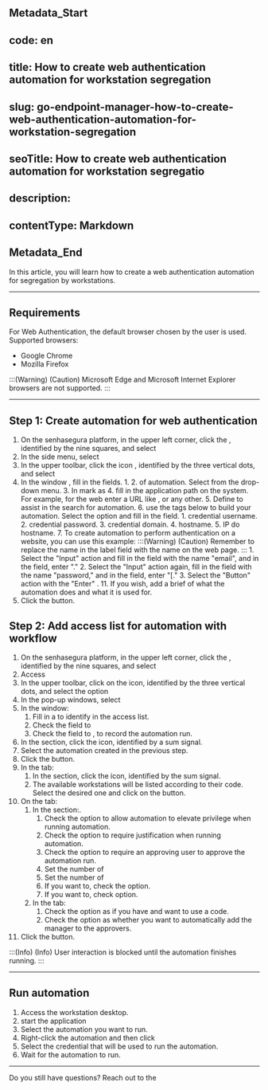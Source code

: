 ## Metadata_Start 
## code: en
## title: How to create web authentication automation for workstation segregation 
## slug: go-endpoint-manager-how-to-create-web-authentication-automation-for-workstation-segregation 
## seoTitle: How to create web authentication automation for workstation segregatio 
## description:  
## contentType: Markdown 
## Metadata_End
In this article, you will learn how to create a web authentication automation for segregation by workstations.

* * *

## Requirements
For Web Authentication, the default browser chosen by the user is used. Supported browsers:

* Google Chrome 
* Mozilla Firefox

:::(Warning) (Caution)
Microsoft Edge and Microsoft Internet Explorer browsers are not supported.
:::

* * *

## Step 1: Create automation for web authentication

1. On the senhasegura platform, in the upper left corner, click the , identified by the nine squares, and select 
2. In the side menu, select 
3. In the upper toolbar, click the  icon , identified by the three vertical dots, and select 
4. In the window , fill in the fields.
    1. 
    2.  of automation. Select  from the drop-down menu.
    3. In  mark as 
    4.  fill in the application path on the system. For example, for the web enter a URL like ,  or any other.
    5. Define  to assist in the search for automation.
    6.  use the tags below to build your automation. Select the  option and fill in the  field.
        1.  credential username.
        2.  credential password.
        3.  credential domain.
        4.  hostname.
        5.  IP do hostname.
    7. To create automation to perform authentication on a website, you can use this example:
        :::(Warning) (Caution)
        Remember to replace the name in the label field with the name on the web page.
        :::
        1. Select the "Input" action and fill in the  field with the name "email", and in the  field, enter "."
        2. Select the "Input" action again, fill in the  field with the name "password," and in the  field, enter "[."
        3. Select the "Button" action with the "Enter" .
    11. If you wish, add a brief  of what the automation does and what it is used for.
5. Click the  button.

## Step 2: Add access list for automation with workflow

1. On the senhasegura platform,  in the upper left corner, click the , identified by the nine squares, and select 
2. Access 
3. In the upper toolbar, click on the  icon, identified by the three vertical dots, and select the option 
4. In the pop-up windows, select 
5. In the  window:
    1. Fill in a  to identify in the access list.
    2. Check the  field to 
    3. Check the   field to , to record the automation run.
6. In the  section, click the  icon, identified by a sum signal.
7. Select the automation created in the previous step.
8. Click the  button.
9. In the  tab:
    1.  In the  section, click the  icon, identified by the sum signal.
    2. The available workstations will be listed according to their code. Select the desired one and click on the  button.
10. On the  tab: 
    1. In the  section:.
        1. Check the  option to allow automation to elevate privilege when running automation.
        2. Check the  option to require justification when running automation.
        3. Check the  option to require an approving user to approve the automation run.
        4. Set the number of 
        5. Set the number of 
        6. If you want to, check the  option.
        7. If you want to, check  option.
    2. In the  tab:
        1. Check the  option as  if you have and want to use a code.
        2. Check the  option as  whether you want to automatically add the manager to the approvers.
11. Click the  button.

:::(Info) (Info)
User interaction is blocked until the automation finishes running.
:::

* * *

## Run automation

1. Access the workstation desktop.
2. start the application 
3. Select the automation you want to run.
4. Right-click the automation and then click 
5. Select the credential that will be used to run the automation.
6. Wait for the automation to run.

* * *

Do you still have questions? Reach out to the 
